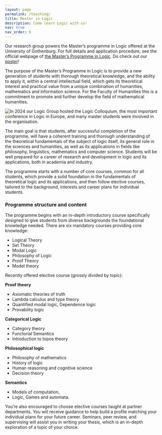 ```yaml
---
layout: page
permalink: /teaching/
title: Master in Logic
description: Come learn Logic with us!
nav: true
nav_order: 6
---
```


Our research group powers the Master’s programme in Logic offered at the University of Gothenburg. For full details and application procedure, see the official webpage of [the Master’s Programme in Logic](https://www.gu.se/en/study-gothenburg/logic-masters-programme-h2log).  Do check out our [poster](https://logic-gu.se/poster)!

The purpose of the Master’s Programme in Logic is to provide a new generation of students with thorough theoretical knowledge, and the ability to apply it, within a central intellectual field, which gets its theoretical interest and practical value from a unique combination of humanities, mathematics and information science. For the Faculty of Humanities this is a commitment to promote and further develop the field of mathematical humanities.

![In 2024 our Logic Group hosted the Logic Colloquium, the most important conference in Logic in Europe, and many master students were involved in the organisation.](./assets/img/student_cooperating.jpeg)

The main goal is that students, after successful completion of the programme, will have a coherent training and thorough understanding of the theoretical fundamentals of the subject of logic itself, its general role in the sciences and humanities, as well as its applications in fields like philosophy, linguistics, mathematics and computer science. Students will be well prepared for a career of research and development in logic and its applications, both in academia and industry.

The programme starts with a number of core courses, common for all students, which provide a solid foundation in the fundamentals of theoretical logic and its applications, and then follow elective courses, tailored to the background, interests and career plans for individual students.


### Programme structure and content
The programme begins with an in-depth introductory course specifically designed to give students from diverse backgrounds the foundational knowledge needed. There are six mandatory courses providing core knowledge:

- Logical Theory
- Set Theory
- Modal Logic
- Philosophy of Logic
- Proof Theory
- Model theory

Recently offered elective course (grossly divided by topic): 


 **Proof theory**
 - Axiomatic theories of truth
 - Lambda calculus and type theory
 - Quantified modal logic, Dependence logic 
 - Provability logic

 **Categorical Logic**
 - Category theory 
 - Functorial Semantics
 - Introduction to topos theory 

 **Philosophical logic**
 - Philosophy of mathematics
 - History of logic
 - Human reasoning and cognitive science 
 - Decision theory

 **Semantics**
 - Models of computation, 
 - Logic, Games and automata.

You’re also encouraged to choose elective courses taught at partner departments. You will receive guidance to help build a profile matching your individual plans for your future career. Seminars, peer review, and supervising will assist you in writing your thesis, which is an in-depth exploration of a topic of your choice.



